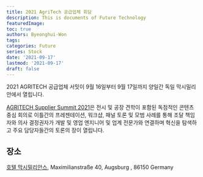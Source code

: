 ```yaml
---
title: 2021 AgriTech 공급업체 회담
description: This is documents of Future Technology
featuredImage: 
toc: true
authors: Byeonghui-Won
tags:
categories: Future
series: Stock
date: '2021-09-17'
lastmod: '2021-09-17'
draft: false
---
```


2021 AGRITECH 공급업체 서밋이 9월 16일부터  9월 17일까지 양일간 독일 막시밀리안에서 열립니다. 

[AGRITECH Supplier Summit 2021](https://web-eur.cvent.com/event/39525b75-2902-44f7-aec5-287abe6385a4/summary)은 전시 및 공장 견학이 포함된 독점적인 콘텐츠 중심 회의로 이틀간의 프레젠테이션, 워크샵, 패널 토론 및 모범 사례를 통해 조달 책임자와 의사 결정권자가 개발 및 영업 엔지니어 및 업계 전문가와 연결하며 혁신을 탐색하고 주요 담당자들간의 토론의 장이 열립니다. 

## 장소

[호텔 막시밀리안스](https://www.hotelmaximilians.com/en), Maximilianstraße 40, Augsburg , 86150 Germany
